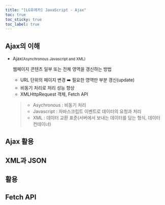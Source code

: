 ```yaml
---
title: "[LG유레카] JavaScript - Ajax"
toc: true
toc_sticky: true
toc_label: true
---
```


## Ajax의 이해

- Ajax<small>(Asynchronous Javascript and XML)</small>

  웹페이지 콘텐츠 일부 또는 전체 영역을 갱신하는 방법

  - URL 단위의 페이지 변경 ➡️ 필요한 영역만 부분 갱신(update)
  - 비동기 처리로 처리 성능 향상
  - XMLHttpRequest 객체, Fetch API

  > - Asychronous : 비동기 처리
  > - Javascript : 자바스크립트 이벤트로 데이터의 요청과 처리
  > - XML : 데이터 교환 표준(서버에서 보내는 데이터를 담는 형식, 데이터 컨테이너) 

## Ajax 활용

## XML과 JSON

## 활용

## Fetch API

